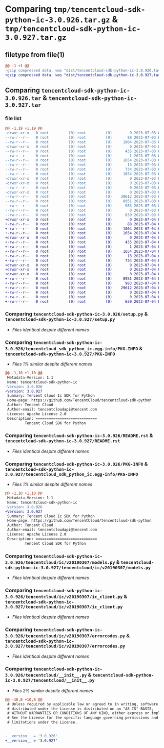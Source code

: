 # Comparing `tmp/tencentcloud-sdk-python-ic-3.0.926.tar.gz` & `tmp/tencentcloud-sdk-python-ic-3.0.927.tar.gz`

## filetype from file(1)

```diff
@@ -1 +1 @@
-gzip compressed data, was "dist/tencentcloud-sdk-python-ic-3.0.926.tar", last modified: Mon Jul  3 00:28:03 2023, max compression
+gzip compressed data, was "dist/tencentcloud-sdk-python-ic-3.0.927.tar", last modified: Tue Jul  4 00:23:20 2023, max compression
```

## Comparing `tencentcloud-sdk-python-ic-3.0.926.tar` & `tencentcloud-sdk-python-ic-3.0.927.tar`

### file list

```diff
@@ -1,19 +1,19 @@
-drwxr-xr-x   0 root         (0) root         (0)        0 2023-07-03 00:28:03.000000 tencentcloud-sdk-python-ic-3.0.926/
--rw-r--r--   0 root         (0) root         (0)       88 2023-07-03 00:28:03.000000 tencentcloud-sdk-python-ic-3.0.926/setup.cfg
--rw-r--r--   0 root         (0) root         (0)     1004 2023-07-03 00:28:03.000000 tencentcloud-sdk-python-ic-3.0.926/setup.py
-drwxr-xr-x   0 root         (0) root         (0)        0 2023-07-03 00:28:03.000000 tencentcloud-sdk-python-ic-3.0.926/tencentcloud_sdk_python_ic.egg-info/
--rw-r--r--   0 root         (0) root         (0)      435 2023-07-03 00:28:03.000000 tencentcloud-sdk-python-ic-3.0.926/tencentcloud_sdk_python_ic.egg-info/SOURCES.txt
--rw-r--r--   0 root         (0) root         (0)        1 2023-07-03 00:28:03.000000 tencentcloud-sdk-python-ic-3.0.926/tencentcloud_sdk_python_ic.egg-info/dependency_links.txt
--rw-r--r--   0 root         (0) root         (0)     1654 2023-07-03 00:28:03.000000 tencentcloud-sdk-python-ic-3.0.926/tencentcloud_sdk_python_ic.egg-info/PKG-INFO
--rw-r--r--   0 root         (0) root         (0)       13 2023-07-03 00:28:03.000000 tencentcloud-sdk-python-ic-3.0.926/tencentcloud_sdk_python_ic.egg-info/top_level.txt
--rw-r--r--   0 root         (0) root         (0)      734 2023-07-03 00:28:03.000000 tencentcloud-sdk-python-ic-3.0.926/README.rst
--rw-r--r--   0 root         (0) root         (0)     1654 2023-07-03 00:28:03.000000 tencentcloud-sdk-python-ic-3.0.926/PKG-INFO
-drwxr-xr-x   0 root         (0) root         (0)        0 2023-07-03 00:28:03.000000 tencentcloud-sdk-python-ic-3.0.926/tencentcloud/
-drwxr-xr-x   0 root         (0) root         (0)        0 2023-07-03 00:28:03.000000 tencentcloud-sdk-python-ic-3.0.926/tencentcloud/ic/
--rw-r--r--   0 root         (0) root         (0)        0 2023-07-03 00:28:03.000000 tencentcloud-sdk-python-ic-3.0.926/tencentcloud/ic/__init__.py
-drwxr-xr-x   0 root         (0) root         (0)        0 2023-07-03 00:28:03.000000 tencentcloud-sdk-python-ic-3.0.926/tencentcloud/ic/v20190307/
--rw-r--r--   0 root         (0) root         (0)    29612 2023-07-03 00:28:03.000000 tencentcloud-sdk-python-ic-3.0.926/tencentcloud/ic/v20190307/models.py
--rw-r--r--   0 root         (0) root         (0)     8951 2023-07-03 00:28:03.000000 tencentcloud-sdk-python-ic-3.0.926/tencentcloud/ic/v20190307/ic_client.py
--rw-r--r--   0 root         (0) root         (0)      983 2023-07-03 00:28:03.000000 tencentcloud-sdk-python-ic-3.0.926/tencentcloud/ic/v20190307/errorcodes.py
--rw-r--r--   0 root         (0) root         (0)        0 2023-07-03 00:28:03.000000 tencentcloud-sdk-python-ic-3.0.926/tencentcloud/ic/v20190307/__init__.py
--rw-r--r--   0 root         (0) root         (0)      630 2023-07-03 00:28:03.000000 tencentcloud-sdk-python-ic-3.0.926/tencentcloud/__init__.py
+drwxr-xr-x   0 root         (0) root         (0)        0 2023-07-04 00:23:20.000000 tencentcloud-sdk-python-ic-3.0.927/
+-rw-r--r--   0 root         (0) root         (0)       88 2023-07-04 00:23:20.000000 tencentcloud-sdk-python-ic-3.0.927/setup.cfg
+-rw-r--r--   0 root         (0) root         (0)     1004 2023-07-04 00:23:20.000000 tencentcloud-sdk-python-ic-3.0.927/setup.py
+-rw-r--r--   0 root         (0) root         (0)     1654 2023-07-04 00:23:20.000000 tencentcloud-sdk-python-ic-3.0.927/PKG-INFO
+drwxr-xr-x   0 root         (0) root         (0)        0 2023-07-04 00:23:20.000000 tencentcloud-sdk-python-ic-3.0.927/tencentcloud_sdk_python_ic.egg-info/
+-rw-r--r--   0 root         (0) root         (0)      435 2023-07-04 00:23:20.000000 tencentcloud-sdk-python-ic-3.0.927/tencentcloud_sdk_python_ic.egg-info/SOURCES.txt
+-rw-r--r--   0 root         (0) root         (0)        1 2023-07-04 00:23:20.000000 tencentcloud-sdk-python-ic-3.0.927/tencentcloud_sdk_python_ic.egg-info/dependency_links.txt
+-rw-r--r--   0 root         (0) root         (0)     1654 2023-07-04 00:23:20.000000 tencentcloud-sdk-python-ic-3.0.927/tencentcloud_sdk_python_ic.egg-info/PKG-INFO
+-rw-r--r--   0 root         (0) root         (0)       13 2023-07-04 00:23:20.000000 tencentcloud-sdk-python-ic-3.0.927/tencentcloud_sdk_python_ic.egg-info/top_level.txt
+-rw-r--r--   0 root         (0) root         (0)      734 2023-07-04 00:23:20.000000 tencentcloud-sdk-python-ic-3.0.927/README.rst
+drwxr-xr-x   0 root         (0) root         (0)        0 2023-07-04 00:23:20.000000 tencentcloud-sdk-python-ic-3.0.927/tencentcloud/
+drwxr-xr-x   0 root         (0) root         (0)        0 2023-07-04 00:23:20.000000 tencentcloud-sdk-python-ic-3.0.927/tencentcloud/ic/
+drwxr-xr-x   0 root         (0) root         (0)        0 2023-07-04 00:23:20.000000 tencentcloud-sdk-python-ic-3.0.927/tencentcloud/ic/v20190307/
+-rw-r--r--   0 root         (0) root         (0)     8951 2023-07-04 00:23:20.000000 tencentcloud-sdk-python-ic-3.0.927/tencentcloud/ic/v20190307/ic_client.py
+-rw-r--r--   0 root         (0) root         (0)      983 2023-07-04 00:23:20.000000 tencentcloud-sdk-python-ic-3.0.927/tencentcloud/ic/v20190307/errorcodes.py
+-rw-r--r--   0 root         (0) root         (0)    29612 2023-07-04 00:23:20.000000 tencentcloud-sdk-python-ic-3.0.927/tencentcloud/ic/v20190307/models.py
+-rw-r--r--   0 root         (0) root         (0)        0 2023-07-04 00:23:20.000000 tencentcloud-sdk-python-ic-3.0.927/tencentcloud/ic/v20190307/__init__.py
+-rw-r--r--   0 root         (0) root         (0)        0 2023-07-04 00:23:20.000000 tencentcloud-sdk-python-ic-3.0.927/tencentcloud/ic/__init__.py
+-rw-r--r--   0 root         (0) root         (0)      630 2023-07-04 00:23:20.000000 tencentcloud-sdk-python-ic-3.0.927/tencentcloud/__init__.py
```

### Comparing `tencentcloud-sdk-python-ic-3.0.926/setup.py` & `tencentcloud-sdk-python-ic-3.0.927/setup.py`

 * *Files identical despite different names*

### Comparing `tencentcloud-sdk-python-ic-3.0.926/tencentcloud_sdk_python_ic.egg-info/PKG-INFO` & `tencentcloud-sdk-python-ic-3.0.927/PKG-INFO`

 * *Files 1% similar despite different names*

```diff
@@ -1,10 +1,10 @@
 Metadata-Version: 1.1
 Name: tencentcloud-sdk-python-ic
-Version: 3.0.926
+Version: 3.0.927
 Summary: Tencent Cloud Ic SDK for Python
 Home-page: https://github.com/TencentCloud/tencentcloud-sdk-python
 Author: Tencent Cloud
 Author-email: tencentcloudapi@tencent.com
 License: Apache License 2.0
 Description: ============================
         Tencent Cloud SDK for Python
```

### Comparing `tencentcloud-sdk-python-ic-3.0.926/README.rst` & `tencentcloud-sdk-python-ic-3.0.927/README.rst`

 * *Files identical despite different names*

### Comparing `tencentcloud-sdk-python-ic-3.0.926/PKG-INFO` & `tencentcloud-sdk-python-ic-3.0.927/tencentcloud_sdk_python_ic.egg-info/PKG-INFO`

 * *Files 1% similar despite different names*

```diff
@@ -1,10 +1,10 @@
 Metadata-Version: 1.1
 Name: tencentcloud-sdk-python-ic
-Version: 3.0.926
+Version: 3.0.927
 Summary: Tencent Cloud Ic SDK for Python
 Home-page: https://github.com/TencentCloud/tencentcloud-sdk-python
 Author: Tencent Cloud
 Author-email: tencentcloudapi@tencent.com
 License: Apache License 2.0
 Description: ============================
         Tencent Cloud SDK for Python
```

### Comparing `tencentcloud-sdk-python-ic-3.0.926/tencentcloud/ic/v20190307/models.py` & `tencentcloud-sdk-python-ic-3.0.927/tencentcloud/ic/v20190307/models.py`

 * *Files identical despite different names*

### Comparing `tencentcloud-sdk-python-ic-3.0.926/tencentcloud/ic/v20190307/ic_client.py` & `tencentcloud-sdk-python-ic-3.0.927/tencentcloud/ic/v20190307/ic_client.py`

 * *Files identical despite different names*

### Comparing `tencentcloud-sdk-python-ic-3.0.926/tencentcloud/ic/v20190307/errorcodes.py` & `tencentcloud-sdk-python-ic-3.0.927/tencentcloud/ic/v20190307/errorcodes.py`

 * *Files identical despite different names*

### Comparing `tencentcloud-sdk-python-ic-3.0.926/tencentcloud/__init__.py` & `tencentcloud-sdk-python-ic-3.0.927/tencentcloud/__init__.py`

 * *Files 2% similar despite different names*

```diff
@@ -10,8 +10,8 @@
 # Unless required by applicable law or agreed to in writing, software
 # distributed under the License is distributed on an "AS IS" BASIS,
 # WITHOUT WARRANTIES OR CONDITIONS OF ANY KIND, either express or implied.
 # See the License for the specific language governing permissions and
 # limitations under the License.
 
 
-__version__ = '3.0.926'
+__version__ = '3.0.927'
```


